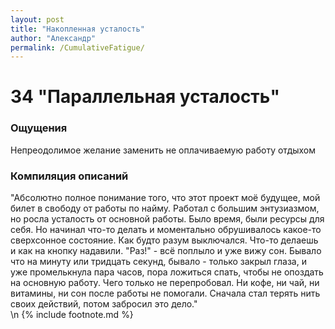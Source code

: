 ```yaml
---
layout: post
title: "Накопленная усталость"
author: "Александр"
permalink: /CumulativeFatigue/
---
```


# 34 "Параллельная усталость"

### Ощущения
Непреодолимое желание заменить не оплачиваемую работу отдыхом

### Компиляция описаний
"Абсолютно полное понимание того, что этот проект моё будущее, мой билет в свободу от работы по найму. Работал с большим энтузиазмом, но росла усталость от основной работы. Было время, были ресурсы для себя. Но начинал что-то делать и моментально обрушивалось какое-то сверхсонное состояние. Как будто разум выключался. Что-то делаешь и как на кнопку надавили. "Раз!" - всё поплыло и уже вижу сон. Бывало что на минуту или тридцать секунд, бывало - только закрыл глаза, и уже промелькнула пара часов, пора ложиться спать, чтобы не опоздать на основную работу. Чего только не перепробовал. Ни кофе, ни чай, ни витамины, ни сон после работы не помогали. Сначала стал терять нить своих действий, потом забросил это дело."  
\n {% include footnote.md %}
